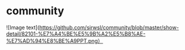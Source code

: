 # community
![Image text](https://github.com/sirwsl/community/blob/master/show-detail/82101-%E7%A4%BE%E5%9B%A2%E5%B8%AE-%E7%AD%94%E8%BE%A9PPT.png）
